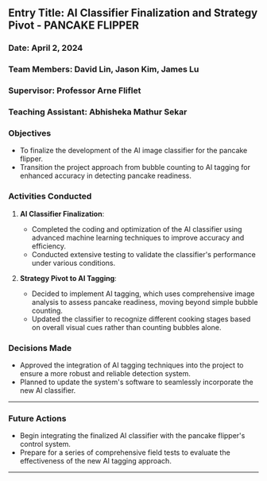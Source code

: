 
## Entry Title: AI Classifier Finalization and Strategy Pivot - PANCAKE FLIPPER
### Date: April 2, 2024
### Team Members: David Lin, Jason Kim, James Lu
### Supervisor: Professor Arne Fliflet
### Teaching Assistant: Abhisheka Mathur Sekar

### Objectives
- To finalize the development of the AI image classifier for the pancake flipper.
- Transition the project approach from bubble counting to AI tagging for enhanced accuracy in detecting pancake readiness.

### Activities Conducted
1. **AI Classifier Finalization**:
    - Completed the coding and optimization of the AI classifier using advanced machine learning techniques to improve accuracy and efficiency.
    - Conducted extensive testing to validate the classifier's performance under various conditions.

2. **Strategy Pivot to AI Tagging**:
    - Decided to implement AI tagging, which uses comprehensive image analysis to assess pancake readiness, moving beyond simple bubble counting.
    - Updated the classifier to recognize different cooking stages based on overall visual cues rather than counting bubbles alone.

### Decisions Made
- Approved the integration of AI tagging techniques into the project to ensure a more robust and reliable detection system.
- Planned to update the system's software to seamlessly incorporate the new AI classifier.

---

### Future Actions
- Begin integrating the finalized AI classifier with the pancake flipper's control system.
- Prepare for a series of comprehensive field tests to evaluate the effectiveness of the new AI tagging approach.

---

